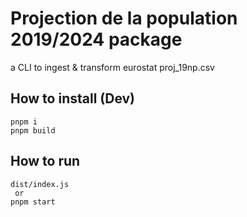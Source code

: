 # Projection de la population 2019/2024 package
a CLI to ingest & transform eurostat proj_19np.csv

## How to install (Dev)
```
pnpm i
pnpm build
```

## How to run
```
dist/index.js
 or 
pnpm start
```